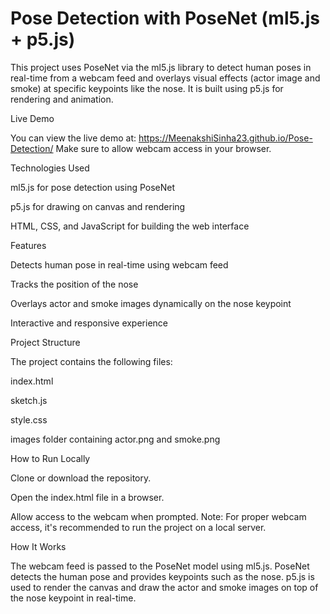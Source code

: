 # Pose Detection with PoseNet (ml5.js + p5.js)

This project uses PoseNet via the ml5.js library to detect human poses in real-time from a webcam feed and overlays visual effects (actor image and smoke) at specific keypoints like the nose. It is built using p5.js for rendering and animation.

Live Demo

You can view the live demo at: https://MeenakshiSinha23.github.io/Pose-Detection/
Make sure to allow webcam access in your browser.

Technologies Used

ml5.js for pose detection using PoseNet

p5.js for drawing on canvas and rendering

HTML, CSS, and JavaScript for building the web interface

Features

Detects human pose in real-time using webcam feed

Tracks the position of the nose

Overlays actor and smoke images dynamically on the nose keypoint

Interactive and responsive experience

Project Structure

The project contains the following files:

index.html

sketch.js

style.css

images folder containing actor.png and smoke.png

How to Run Locally

Clone or download the repository.

Open the index.html file in a browser.

Allow access to the webcam when prompted.
Note: For proper webcam access, it's recommended to run the project on a local server.

How It Works

The webcam feed is passed to the PoseNet model using ml5.js. PoseNet detects the human pose and provides keypoints such as the nose. p5.js is used to render the canvas and draw the actor and smoke images on top of the nose keypoint in real-time.
